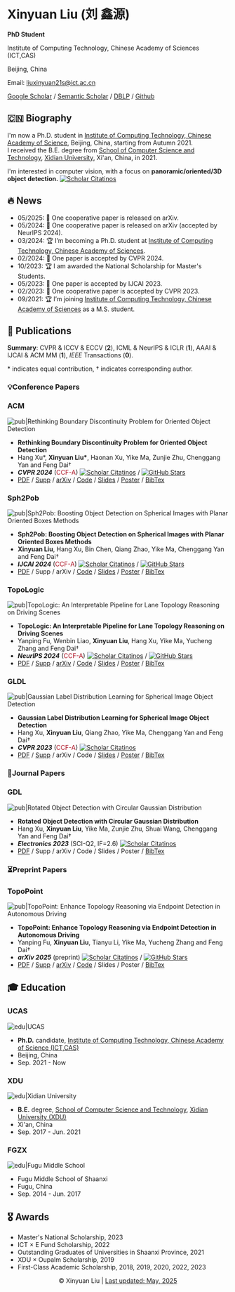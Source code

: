 <link rel="stylesheet" href="https://cdn.jsdelivr.net/npm/academicons@1.9.2/css/academicons.min.css">
<link rel="stylesheet" href="https://cdn.jsdelivr.net/npm/font-awesome@4.7.0/css/font-awesome.min.css" >

# Xinyuan Liu (刘 鑫源)

**PhD Student**

<!--<i class="fa fa-building" style="color: #0c4994;"></i> -->
Institute of Computing Technology, Chinese Academy of Sciences (ICT,CAS)  
<!--<i class="fa fa-map-marker" style="color: #0c4994;"></i>-->
Beijing, China  

<i class="fa fa-envelope" style="color: #0c4994;"></i>
Email: [liuxinyuan21s@ict.ac.cn](mailto:liuxinyuan21s@ict.ac.cn)  

<i class="ai ai-google-scholar" style="color: #0c4994;"></i>
[Google Scholar](https://scholar.google.com/citations?user=eXwizz8AAAAJ) / 
<i class="ai ai-semantic-scholar" style="color: #3B5998;"></i>
[Semantic Scholar](https://www.semanticscholar.org/author/Xinyuan-Liu/150344255) /
<i class="ai ai-dblp" style="color: #0c4994;"></i>
[DBLP](https://dblp.org/pid/202/2370-3) / 
<i class="fa fa-github" style="color: #171515;"></i>
[Github](https://github.com/antxinyuan)  

## 🇨🇳 Biography 
I'm now a Ph.D. student in [Institute of Computing Technology, Chinese Academy of Science](http://www.ict.ac.cn), Beijing, China, starting from Autumn 2021.  
I received the B.E. degree from [School of Computer Science and Technology](https://cs.xidian.edu.cn), [Xidian University](https://www.xidian.edu.cn), Xi'an, China, in 2021.  


I'm interested in computer vision, with a focus on **panoramic/oriented/3D object detection.**  [![Scholar Citatinos](https://img.shields.io/badge/Citations--blue.svg?logo=google-scholar)](https://scholar.google.com/citations?user=eXwizz8AAAAJ)

## 🔥 News
- 05/2025: 🎉 One cooperative paper is released on arXiv. 
- 05/2024: 🎉 One cooperative paper is released on arXiv (accepted by NeurIPS 2024).  
- 03/2024: 🏆 I’m becoming a Ph.D. student at [Institute of Computing Technology, Chinese Academy of Sciences](http://www.ict.ac.cn).  
- 02/2024: 🎉 One paper is accepted by CVPR 2024. 
- 10/2023: 🏆 I am awarded the National Scholarship for Master's Students. 
- 05/2023: 🎉 One paper is accepted by IJCAI 2023.  
- 02/2023: 🎉 One cooperative paper is accepted by CVPR 2023.  
- 09/2021: 🏆 I’m joining [Institute of Computing Technology, Chinese Academy of Sciences](http://www.ict.ac.cn) as a M.S. student.  

## 📝 Publications  
**Summary**: CVPR & ICCV & ECCV (**2**), ICML & NeurIPS & ICLR (**1**), AAAI & IJCAI & ACM MM (**1**), *IEEE* Transactions (**0**).  

\* indicates equal contribution, † indicates corresponding author.  

### 💡Conference Papers

### ACM
![pub|Rethinking Boundary Discontinuity Problem for Oriented Object Detection](docs/cvpr2024/thumbnail.webp) 

- **Rethinking Boundary Discontinuity Problem for Oriented Object Detection**
- Hang Xu\*, **Xinyuan Liu\***, Haonan Xu, Yike Ma, Zunjie Zhu, Chenggang Yan and Feng Dai†
- ***CVPR 2024*** (<span style="color:#ae1324;">CCF-A</span>) [![Scholar Citatinos](https://img.shields.io/badge/Citations--blue.svg?logo=google-scholar)](https://scholar.google.com/citations?view_op=view_citation&citation_for_view=eXwizz8AAAAJ:d1gkVwhDpl0C) / [![GitHub Stars](https://img.shields.io/github/stars/hangxu-cv/cvpr24acm?style=social)](https://github.com/hangxu-cv/cvpr24acm)
- [PDF](https://openaccess.thecvf.com/content/CVPR2024/papers/Xu_Rethinking_Boundary_Discontinuity_Problem_for_Oriented_Object_Detection_CVPR_2024_paper.pdf) / [Supp](https://openaccess.thecvf.com/content/CVPR2024/supplemental/Xu_Rethinking_Boundary_Discontinuity_CVPR_2024_supplemental.pdf) / [arXiv](https://arxiv.org/abs/2305.10061) / [Code](https://github.com/hangxu-cv/cvpr24acm) / [Slides](docs/cvpr2024/acm_slides.pdf) / [Poster](docs/cvpr2024/acm_poster.pdf) / [BibTex](docs/cvpr2024/bibtex.txt)  


### Sph2Pob
![pub|Sph2Pob: Boosting Object Detection on Spherical Images with Planar Oriented Boxes Methods](docs/ijcai2023/thumbnail.webp)  

- **Sph2Pob: Boosting Object Detection on Spherical Images with Planar Oriented Boxes Methods**
- **Xinyuan Liu**, Hang Xu, Bin Chen, Qiang Zhao, Yike Ma, Chenggang Yan and Feng Dai†  
- ***IJCAI 2024*** (<span style="color:#ae1324;">CCF-A</span>) [![Scholar Citatinos](https://img.shields.io/badge/Citations--blue.svg?logo=google-scholar)](https://scholar.google.com/citations?view_op=view_citation&citation_for_view=eXwizz8AAAAJ:qjMakFHDy7sC) / [![GitHub Stars](https://img.shields.io/github/stars/antxinyuan/sph2pob?style=social)](https://github.com/antxinyuan/sph2pob)
- [PDF](https://www.ijcai.org/proceedings/2023/0137.pdf) / Supp / arXiv / [Code](https://github.com/antxinyuan/sph2pob) / [Slides](docs/ijcai2023/sph2pob_slides.pdf) / [Poster](docs/ijcai2023/sph2pob_poster.pdf) / [BibTex](docs/ijcai2023/bibtex.txt)  


### TopoLogic
![pub|TopoLogic: An Interpretable Pipeline for Lane Topology Reasoning on Driving Scenes](docs/neurips2024/thumbnail.webp)  

- **TopoLogic: An Interpretable Pipeline for Lane Topology Reasoning on Driving Scenes**  
- Yanping Fu, Wenbin Liao, **Xinyuan Liu**, Hang Xu, Yike Ma, Yucheng Zhang and Feng Dai†  
- ***NeurIPS 2024*** (<span style="color:#ae1324;">CCF-A</span>) 	[![Scholar Citatinos](https://img.shields.io/badge/Citations--blue.svg?logo=google-scholar)](https://scholar.google.com/citations?view_op=view_citation&citation_for_view=eXwizz8AAAAJ:WF5omc3nYNoC) / [![GitHub Stars](https://img.shields.io/github/stars/franpin/topoLogic?style=social)](https://github.com/franpin/topoLogic)
- [PDF](https://proceedings.neurips.cc/paper_files/paper/2024/file/7116cda41d75d580bae15d9e484a8466-Paper-Conference.pdf) / [Supp](https://proceedings.neurips.cc/paper_files/paper/2024/file/7116cda41d75d580bae15d9e484a8466-Supplemental-Conference.zip) / [arXiv](https://arxiv.org/abs/2405.14747) / [Code](https://github.com/franpin/topoLogic) / [Slides](docs/neurips2024/topologic_slides.pdf) / [Poster](docs/neurips2024/topologic_poster.pdf) / [BibTex](docs/neurips2024/bibtex.txt)  


### GLDL
![pub|Gaussian Label Distribution Learning for Spherical Image Object Detection](docs/cvpr2023/thumbnail.webp)  

- **Gaussian Label Distribution Learning for Spherical Image Object Detection**  
- Hang Xu, **Xinyuan Liu**, Qiang Zhao, Yike Ma, Chenggang Yan and Feng Dai†  
- ***CVPR 2023*** (<span style="color:#ae1324;">CCF-A</span>) [![Scholar Citatinos](https://img.shields.io/badge/Citations--blue.svg?logo=google-scholar)](https://scholar.google.com/citations?view_op=view_citation&citation_for_view=eXwizz8AAAAJ:9yKSN-GCB0IC) 
- [PDF](https://openaccess.thecvf.com/content/CVPR2023/papers/Xu_Gaussian_Label_Distribution_Learning_for_Spherical_Image_Object_Detection_CVPR_2023_paper.pdf) / [Supp](https://openaccess.thecvf.com/content/CVPR2023/supplemental/Xu_Gaussian_Label_Distribution_CVPR_2023_supplemental.pdf) / arXiv / Code / [Slides](docs/cvpr2023/gldl_slides.pdf) / [Poster](docs/cvpr2023/gldl_poster.pdf) / [BibTex](docs/cvpr2023/bibtex.txt)  

### 🔬Journal Papers

### GDL
![pub|Rotated Object Detection with Circular Gaussian Distribution](docs/electronics2023/thumbnail.webp)  
- **Rotated Object Detection with Circular Gaussian Distribution**  
- Hang Xu, **Xinyuan Liu**, Yike Ma, Zunjie Zhu, Shuai Wang, Chenggang Yan and Feng Dai†  
- ***Electronics 2023***  (SCI-Q2, IF=2.6)	[![Scholar Citatinos](https://img.shields.io/badge/Citations--blue.svg?logo=google-scholar)](https://scholar.google.com/citations?view_op=view_citation&citation_for_view=eXwizz8AAAAJ:2osOgNQ5qMEC)
- [PDF](https://pdfs.semanticscholar.org/e6c0/7c88e0dca164d5f318c9dc3eac69f5c82f88.pdf) / Supp / arXiv / Code / Slides / Poster / [BibTex](docs/electronics2023/bibtex.txt)

### ⏳Preprint Papers

### TopoPoint
![pub|TopoPoint: Enhance Topology Reasoning via Endpoint Detection in Autonomous Driving](docs/arxiv2025/thumbnail.webp)  

- **TopoPoint: Enhance Topology Reasoning via Endpoint Detection in Autonomous Driving**  
- Yanping Fu, **Xinyuan Liu**, Tianyu Li, Yike Ma, Yucheng Zhang and Feng Dai†  
- ***arXiv 2025*** (preprint) [![Scholar Citatinos](https://img.shields.io/badge/Citations--blue.svg?logo=google-scholar)](https://scholar.google.com/citations?view_op=view_citation&citation_for_view=eXwizz8AAAAJ:ufrVoPGSRksC) / [![GitHub Stars](https://img.shields.io/github/stars/franpin/topopoint?style=social)](https://github.com/franpin/topopoint)
- [PDF](https://arxiv.org/pdf/2505.17771) / [Supp](https://arxiv.org/pdf/2505.17771#page=11) / [arXiv](https://arxiv.org/abs/2505.17771) / [Code](https://github.com/franpin/topopoint) / Slides / Poster / [BibTex](docs/arxiv2025/bibtex.txt)  

## 🎓 Education
### UCAS
![edu|UCAS](images/ucas.webp)

- **Ph.D.** candidate, [Institute of Computing Technology, Chinese Academy of Science (ICT,CAS)](http://www.ict.ac.cn) 
- Beijing, China 
- Sep. 2021 - Now 

### XDU
![edu|Xidian University](images/xidian.webp)

- **B.E.** degree, [School of Computer Science and Technology](https://cs.xidian.edu.cn), [Xidian University (XDU)](https://www.xidian.edu.cn) 
- Xi'an, China 
- Sep. 2017 - Jun. 2021 

### FGZX
![edu|Fugu Middle School](images/fgzx.webp)

- Fugu Middle School of Shaanxi 
- Fugu, China 
- Sep. 2014 - Jun. 2017 

## 🎖 Awards  
- Master's National Scholarship, 2023  
- ICT × E Fund Scholarship, 2022  
- Outstanding Graduates of Universities in Shaanxi Province, 2021  
- XDU × Oupalm Scholarship, 2019  
- First-Class Academic Scholarship, 2018, 2019, 2020, 2022, 2023  

<center>
&copy; Xinyuan Liu | <a href="https://github.com/antxinyuan/antxinyuan.github.io">Last updated: May, 2025</a>
</center>
